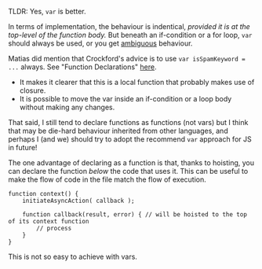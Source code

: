 TLDR: Yes, `var` is better.

In terms of implementation, the behaviour is indentical, *provided it is at the top-level of the function body.*  But beneath an if-condition or a for loop, `var` should always be used, or you get [ambiguous](https://github.com/joeytwiddle/code/blob/bb102b2d4677ef28065f075f656915df8d7114a5/other/javascript/snippets/declare_callback_after_passing_it.html) behaviour.

Matias did mention that Crockford's advice is to use `var isSpamKeyword = ...` always.  See "Function Declarations" [here](http://javascript.crockford.com/code.html).
- It makes it clearer that this is a local function that probably makes use of closure.
- It is possible to move the var inside an if-condition or a loop body without making any changes.

That said, I still tend to declare functions as functions (not vars) but I think that may be die-hard behaviour inherited from other languages, and perhaps I (and we) should try to adopt the recommend `var` approach for JS in future!

The one advantage of declaring as a function is that, thanks to hoisting, you can declare the function *below* the code that uses it.  This can be useful to make the flow of code in the file match the flow of execution.

    function context() {
        initiateAsyncAction( callback );

        function callback(result, error) { // will be hoisted to the top of its context function
            // process
        }
    }

This is not so easy to achieve with vars.
